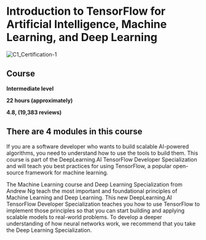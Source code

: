 # Introduction to TensorFlow for Artificial Intelligence, Machine Learning, and Deep Learning

![C1_Certification-1](https://github.com/user-attachments/assets/09048cbf-4ffa-4818-a3e9-dd43950886ca)

## Course 

**Intermediate level**

**22 hours (approximately)**

**4.8, (19,383 reviews)**

## There are 4 modules in this course

If you are a software developer who wants to build scalable AI-powered algorithms, you need to understand how to use the tools to build them. This course is part of the DeepLearning.AI TensorFlow Developer Specialization and will teach you best practices for using TensorFlow, a popular open-source framework for machine learning. 

The Machine Learning course and Deep Learning Specialization from Andrew Ng teach the most important and foundational principles of Machine Learning and Deep Learning. This new DeepLearning.AI TensorFlow Developer Specialization teaches you how to use TensorFlow to implement those principles so that you can start building and applying scalable models to real-world problems. To develop a deeper understanding of how neural networks work, we recommend that you take the Deep Learning Specialization.
